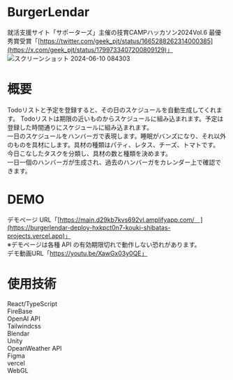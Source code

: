 # BurgerLendar    
就活支援サイト「サポーターズ」主催の技育CAMPハッカソン2024Vol.6 最優秀賞受賞「[https://twitter.com/geek_pjt/status/1665288262314000385](https://x.com/geek_pjt/status/1799733407200809129)」
![スクリーンショット 2024-06-10 084303](https://github.com/shiv-ko/BurgerLendar/assets/166639750/bdf13f3b-22f8-4c14-a73a-ab3734b5d535)


# 概要    
Todoリストと予定を登録すると、その日のスケジュールを自動生成してくれます。
Todoリストは期限の近いものからスケジュールに組み込まれます。予定は登録した時間通りにスケジュールに組み込まれます。     
一日のスケジュールをハンバーガで表現します。睡眠がバンズになり、それ以外のものを具材にします。具材の種類はパティ、レタス、チーズ、トマトです。    
今日こなしたタスクを分類し、具材の数と種類を決めます。    
一日一個のハンバーガが生成され、過去のハンバーガをカレンダー上で確認できます。     


# DEMO      
デモページ URL「[https://main.d29kb7kvs692vl.amplifyapp.com/　](https://burgerlendar-deploy-hxkpct0n7-kouki-shibatas-projects.vercel.app)」     
※デモページは各種 API の有効期限切れで動作しない恐れがあります。     
デモ動画URL「https://youtu.be/XawGx03y0QE」

# 使用技術     
React/TypeScript      
FireBase    
OpenAI API    
Tailwindcss    
Blendar    
Unity     
OpeanWeather API    
Figma    
vercel    
WebGL    
